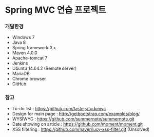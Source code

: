 # Spring MVC 연습 프로젝트

### 개발환경
* Windows 7
* Java 8
* Spring framework 3.x
* Maven 4.0.0
* Apache-tomcat 7
* Jenkins
* Ubuntu 14.04.2 (Remote server)
* MariaDB
* Chrome browser
* GitHub

### 참고
* To-do list : https://github.com/tastejs/todomvc
* Design for main page : http://getbootstrap.com/examples/blog/
* WYSIWYG : https://github.com/summernote/summernote.git
* Date showing on article : https://github.com/moment/moment.git
* XSS filtering : https://github.com/naver/lucy-xss-filter.git (Unsolved)
